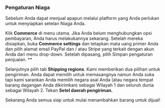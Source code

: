 ### Pengaturan Niaga

Sebelum Anda dapat menjual apapun melalui platform yang Anda perlukan untuk menyiapkan setelan Niaga Anda.

Klik **Commerce** di menu utama. Jika Anda belum menghubungkan opsi pembayaran, Anda harus melakukannya sekarang. Setelah mereka disiapkan, buka **Commerce settings** dan tetapkan mata uang primer Anda dan pilih alamat email PayPal dan / atau Stripe yang terkait dengan akun Anda dari menu drop-down. Setelah dipasang, pilih Simpan pengaturan penjualan. **

Selanjutnya pilih tab **Shipping regions**. Kami memberikan dua pilihan untuk pengiriman. Anda dapat memilih untuk memasangnya namun Anda suka tapi kami sarankan Anda memilih negara asal Anda (atau negara tempat barang dagangan Anda dikirimkan) sebagai Wilayah 1 dan seluruh dunia sebagai Wilayah 2. Tekan **Setel daerah pengiriman.**

Sekarang Anda semua siap untuk mulai menambahkan barang untuk dijual!
